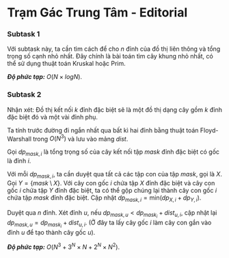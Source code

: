# Trạm Gác Trung Tâm - Editorial

### Subtask 1

Với subtask này, ta cần tìm cách để cho $n$ đỉnh của đồ thị liên thông và tổng trọng số cạnh nhỏ nhất. Đây chính là bài toán tìm cây khung nhỏ nhất, có thể sử dụng thuật toán Kruskal hoặc Prim.

***Độ phức tạp:*** $O(N \times log{N})$.

### Subtask 2

Nhận xét: Đồ thị kết nối $k$ đỉnh đặc biệt sẽ là một đồ thị dạng cây gồm $k$ đỉnh đặc biệt đó và một vài đỉnh phụ.

Ta tính trước đường đi ngắn nhất qua bất kì hai đỉnh bằng thuật toán Floyd-Warshall trong $O(N^3)$ và lưu vào mảng $dist$.

Gọi $dp_{mask, i}$ là tổng trọng số của cây kết nối tập $mask$ đỉnh đặc biệt có gốc là đỉnh $i$.

Với mỗi $dp_{mask, i},$ ta cần duyệt qua tất cả các tập con của tập $mask,$ gọi là $X$. Gọi $Y = \{mask \setminus X\}$. Với cây con gốc $i$ chứa tập $X$ đỉnh đặc biệt và cây con gốc $i$ chứa tập $Y$ đỉnh đặc biệt, ta có thể gộp chúng lại thành cây con gốc $i$ chứa tập $mask$ đỉnh đặc biệt. Cập nhật $dp_{mask, i} = \text{min}(dp_{X, i} + dp_{Y, i})$.

Duyệt qua $n$ đỉnh. Xét đỉnh $u,$ nếu $dp_{mask, u} < dp_{mask_i} + dist_{u, i},$ cập nhật lại $dp_{mask, u} =  dp_{mask_i} + dist_{u, i}$. (Ở đây ta lấy cây gốc $i$ làm cây con gắn vào đỉnh $u$ để tạo thành cây gốc $u$).

***Độ phức tạp:*** $O(N^3 + 3^N \times N + 2^N \times N^2)$.